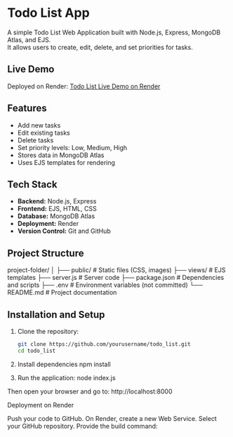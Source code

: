 # Todo List App

A simple Todo List Web Application built with Node.js, Express, MongoDB Atlas, and EJS.  
It allows users to create, edit, delete, and set priorities for tasks.

## Live Demo

Deployed on Render: [Todo List Live Demo on Render](https://todo-list-updated-kzh1.onrender.com)

## Features

- Add new tasks  
- Edit existing tasks  
- Delete tasks  
- Set priority levels: Low, Medium, High  
- Stores data in MongoDB Atlas  
- Uses EJS templates for rendering  

## Tech Stack

- **Backend:** Node.js, Express  
- **Frontend:** EJS, HTML, CSS  
- **Database:** MongoDB Atlas  
- **Deployment:** Render  
- **Version Control:** Git and GitHub  

## Project Structure

project-folder/
│
├── public/ # Static files (CSS, images)
├── views/ # EJS templates
├── server.js # Server code
├── package.json # Dependencies and scripts
├── .env # Environment variables (not committed)
└── README.md # Project documentation



## Installation and Setup

1. Clone the repository:
   ```bash
   git clone https://github.com/yourusername/todo_list.git
   cd todo_list

2. Install dependencies
   npm install

   
4. Run the application:
   node index.js

Then open your browser and go to: http://localhost:8000


Deployment on Render

Push your code to GitHub.
On Render, create a new Web Service.
Select your GitHub repository.
Provide the build command:
